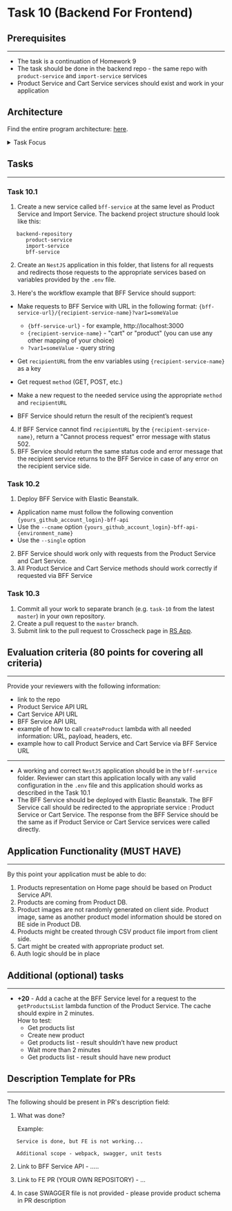 # Task 10 (Backend For Frontend)

## Prerequisites

---

- The task is a continuation of Homework 9
- The task should be done in the backend repo - the same repo with `product-service` and `import-service` services
- Product Service and Cart Service services should exist and work in your application

## Architecture

Find the entire program architecture: [here](../Architecture.pdf).

<details>
  <summary>Task Focus</summary>

  The following image provides more info about task focus.

  <img src="module_focus.png" />

</details>

## Tasks

---

### Task 10.1

1. Create a new service called `bff-service` at the same level as Product Service and Import Service. The backend project structure should look like this:

```
   backend-repository
      product-service
      import-service
      bff-service
```

2. Create an `NestJS` application in this folder, that listens for all requests and redirects those requests to the appropriate services based on variables provided by the `.env` file.

3. Here's the workflow example that BFF Service should support:

- Make requests to BFF Service with URL in the following format: `{bff-service-url}/{recipient-service-name}?var1=someValue`

    - `{bff-service-url}` - for example, http://localhost:3000
    - `{recipient-service-name}` - "cart" or "product" (you can use any other mapping of your choice)
    - `?var1=someValue` - query string

- Get `recipientURL` from the env variables using `{recipient-service-name}` as a key
- Get request `method` (GET, POST, etc.)
- Make a new request to the needed service using the appropriate `method` and `recipientURL`
- BFF Service should return the result of the recipient’s request

4. If BFF Service cannot find `recipientURL` by the `{recipient-service-name}`, return a "Cannot process request" error message with status 502.
5. BFF Service should return the same status code and error message that the recipient service returns to the BFF Service in case of any error on the recipient service side.

### Task 10.2

1. Deploy BFF Service with Elastic Beanstalk.

- Application name must follow the following convention `{yours_github_account_login}-bff-api`
- Use the `--cname` option `{yours_github_account_login}-bff-api-{environment_name}`
- Use the `--single` option

2. BFF Service should work only with requests from the Product Service and Cart Service.
3. All Product Service and Cart Service methods should work correctly if requested via BFF Service

### Task 10.3

1. Commit all your work to separate branch (e.g. `task-10` from the latest `master`) in your own repository.
2. Create a pull request to the `master` branch.
3. Submit link to the pull request to Crosscheck page in [RS App](https://app.rs.school).

## Evaluation criteria (80 points for covering all criteria)

---

Provide your reviewers with the following information:

- link to the repo
- Product Service API URL
- Cart Service API URL
- BFF Service API URL
- example of how to call `createProduct` lambda with all needed information: URL, payload, headers, etc.
- example how to call Product Service and Cart Service via BFF Service URL

---

- A working and correct `NestJS` application should be in the `bff-service` folder. Reviewer can start this application locally with any valid configuration in the `.env` file and this application should works as described in the Task 10.1
- The BFF Service should be deployed with Elastic Beanstalk. The BFF Service call should be redirected to the appropriate service : Product Service or Cart Service. The response from the BFF Service should be the same as if Product Service or Cart Service services were called directly.

## Application Functionality (**MUST HAVE**)

---

By this point your application must be able to do:

1. Products representation on Home page should be based on Product Service API.
2. Products are coming from Product DB.
3. Product images are not randomly generated on client side. Product image, same as another product model information should be stored on BE side in Product DB.
4. Products might be created through CSV product file import from client side.
5. Cart might be created with appropriate product set.
6. Auth logic should be in place

## Additional (optional) tasks

---

- **+20** - Add a cache at the BFF Service level for a request to the `getProductsList` lambda function of the Product Service. The cache should expire in 2 minutes.  
  How to test:
  - Get products list
  - Create new product
  - Get products list - result shouldn’t have new product
  - Wait more than 2 minutes
  - Get products list - result should have new product

## Description Template for PRs

---

The following should be present in PR's description field:

1. What was done?

   Example:

```
   Service is done, but FE is not working...

   Additional scope - webpack, swagger, unit tests
```

2. Link to BFF Service API - .....
3. Link to FE PR (YOUR OWN REPOSITORY) - ...

4. In case SWAGGER file is not provided - please provide product schema in PR description
